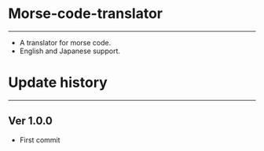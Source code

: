 # Morse-code-translator
---
- A translator for morse code.
- English and Japanese support.

# Update history
---
## Ver 1.0.0
- First commit
